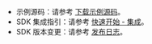 <div class="mk-hint">

- 示例源码：请参考 [下载示例源码](!Sample_Codes/Sample_Codes)。
- SDK 集成指引：请参考 [快速开始 - 集成](!QuickStart/Integration)。
- SDK 版本变更：请参考 [发布日志](!DownloadSDK/Release_Notes)。
  
</div>

